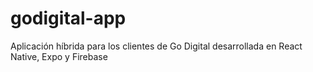 # godigital-app
Aplicación híbrida para los clientes de Go Digital desarrollada en React Native, Expo y Firebase
